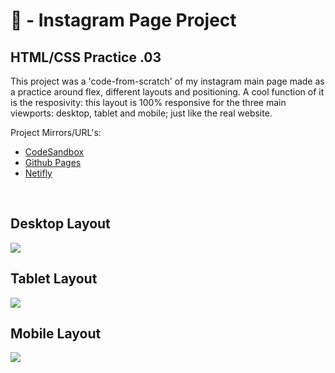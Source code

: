 # 📸 - Instagram Page Project

## HTML/CSS Practice .03

This project was a 'code-from-scratch' of my instagram main page made as a practice around flex, different layouts and positioning. A cool function of it is the resposivity: this layout is 100% responsive for the three main viewports: desktop, tablet and mobile; just like the real website.

Project Mirrors/URL's: 
* [CodeSandbox](https://dq2gtf.csb.app/)
* [Github Pages](https://mariannasato.github.io/projetoInstagram/)
* [Netifly](https://mariannasatoinstagram.netlify.app/)

 <br>
  <h2> Desktop Layout </h2>
  <img src="https://i.postimg.cc/bJBWtLN1/Screenshot-from-2023-08-09-20-34-27.png)](https://postimg.cc/Fd0TtySK">
  <br>
  <h2> Tablet Layout </h2>
  <img src="https://i.postimg.cc/JtwFTnXn/Screenshot-from-2023-08-09-20-34-53.png">
  <br>
  <h2> Mobile Layout </h2>
  <img src="https://i.postimg.cc/hvQwbxf6/Screenshot-from-2023-08-09-20-35-40.png">

<br>
